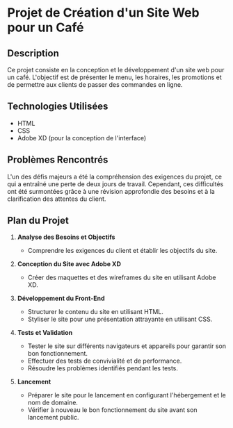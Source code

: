 

# Projet de Création d'un Site Web pour un Café

## Description
Ce projet consiste en la conception et le développement d'un site web pour un café.
 L'objectif est de présenter le menu, les horaires, les promotions et de permettre aux clients de passer des commandes en ligne.

## Technologies Utilisées
- HTML
- CSS
- Adobe XD (pour la conception de l'interface)

## Problèmes Rencontrés
L'un des défis majeurs a été la compréhension des exigences du projet, ce qui a entraîné une perte de deux jours de travail. Cependant, 
ces difficultés ont été surmontées grâce à une révision approfondie des besoins et à la clarification des attentes du client.

## Plan du Projet

1. **Analyse des Besoins et Objectifs**
   - Comprendre les exigences du client et établir les objectifs du site.

2. **Conception du Site avec Adobe XD**
   - Créer des maquettes et des wireframes du site en utilisant Adobe XD.

3. **Développement du Front-End**
   - Structurer le contenu du site en utilisant HTML.
   - Styliser le site pour une présentation attrayante en utilisant CSS.


5. **Tests et Validation**
   - Tester le site sur différents navigateurs et appareils pour garantir son bon fonctionnement.
   - Effectuer des tests de convivialité et de performance.
   - Résoudre les problèmes identifiés pendant les tests.

6. **Lancement**
   - Préparer le site pour le lancement en configurant l'hébergement et le nom de domaine.
   - Vérifier à nouveau le bon fonctionnement du site avant son lancement public.
